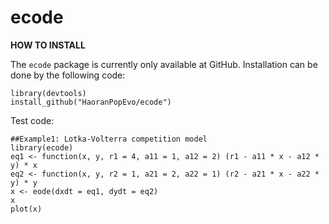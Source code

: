 # ecode
**HOW TO INSTALL**

The `ecode` package is currently only available at GitHub. Installation can be done by the following code:

```{r}
library(devtools)
install_github("HaoranPopEvo/ecode")
```



Test code:

```{r}
##Example1: Lotka-Volterra competition model
library(ecode)
eq1 <- function(x, y, r1 = 4, a11 = 1, a12 = 2) (r1 - a11 * x - a12 * y) * x
eq2 <- function(x, y, r2 = 1, a21 = 2, a22 = 1) (r2 - a21 * x - a22 * y) * y
x <- eode(dxdt = eq1, dydt = eq2)
x
plot(x)
```

